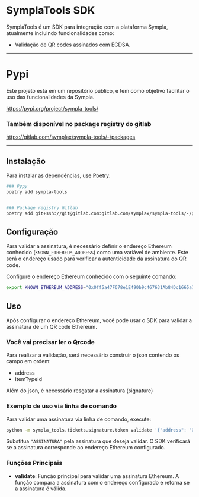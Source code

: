 # SymplaTools SDK

SymplaTools é um SDK para integração com a plataforma Sympla, atualmente incluindo funcionalidades como:

* Validação de QR codes assinados com ECDSA.

---

# Pypi

Este projeto está em um repositório público, e tem como objetivo facilitar o uso das funcionalidades da Sympla.

https://pypi.org/project/sympla_tools/

###  Também disponível no package registry do gitlab

https://gitlab.com/symplax/sympla-tools/-/packages

---

## Instalação

Para instalar as dependências, use [Poetry](https://python-poetry.org/):

```bash
### Pypy
poetry add sympla-tools


### Package registry Gitlab
poetry add git+ssh://git@gitlab.com:gitlab.com/symplax/sympla-tools/-/packages#0.1.5
```

## Configuração

Para validar a assinatura, é necessário definir o endereço Ethereum conhecido (`KNOWN_ETHEREUM_ADDRESS`) como uma variável de ambiente. Este será o endereço usado para verificar a autenticidade da assinatura do QR code.

Configure o endereço Ethereum conhecido com o seguinte comando:

```bash
export KNOWN_ETHEREUM_ADDRESS="0x0ff5a47F678e1E490b9c467631Ab84Dc1665a7eA"
```

## Uso

Após configurar o endereço Ethereum, você pode usar o SDK para validar a assinatura de um QR code Ethereum.


### Você vai precisar ler o Qrcode

Para realizar a validação, será necessário construir o json contendo os campo em ordem:

* address
* ItemTypeId

Além do json, é necessário resgatar a assinatura (signature)

### Exemplo de uso via linha de comando

Para validar uma assinatura via linha de comando, execute:

```bash
python -m sympla_tools.tickets.signature.token validate '{"address": "0x3e3857e99BE213aA914942C6482c33161Df51E16", "ItemTypeId": "37884525610813"}' '0x1e6912e765694db61b5291c94469ba339f1b7da3e921d5c3acd8ced279565053120e3e866c0158fe0eeddefdd113303adc1e56e79a9f1503386251786d4881f31b'
```

Substitua `"ASSINATURA"` pela assinatura que deseja validar. O SDK verificará se a assinatura corresponde ao endereço Ethereum configurado.

### Funções Principais

- **validate**: Função principal para validar uma assinatura Ethereum. A função compara a assinatura com o endereço configurado e retorna se a assinatura é válida.

